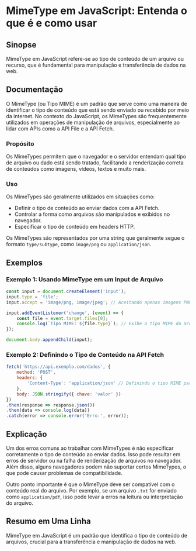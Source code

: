 <!--
Meta Description: # MimeType em JavaScript: Entenda o que é e como usar ## Sinopse MimeType em JavaScript refere-se ao tipo de conteúdo de um arquivo ou recurso, que é ...
Meta Keywords: tipo, que, como, conteúdo, arquivo
-->

# MimeType em JavaScript: Entenda o que é e como usar

## Sinopse
MimeType em JavaScript refere-se ao tipo de conteúdo de um arquivo ou recurso, que é fundamental para manipulação e transferência de dados na web.

## Documentação
O MimeType (ou Tipo MIME) é um padrão que serve como uma maneira de identificar o tipo de conteúdo que está sendo enviado ou recebido por meio da internet. No contexto do JavaScript, os MimeTypes são frequentemente utilizados em operações de manipulação de arquivos, especialmente ao lidar com APIs como a API File e a API Fetch.

### Propósito
Os MimeTypes permitem que o navegador e o servidor entendam qual tipo de arquivo ou dado está sendo tratado, facilitando a renderização correta de conteúdos como imagens, vídeos, textos e muito mais.

### Uso
Os MimeTypes são geralmente utilizados em situações como:

- Definir o tipo de conteúdo ao enviar dados com a API Fetch.
- Controlar a forma como arquivos são manipulados e exibidos no navegador.
- Especificar o tipo de conteúdo em headers HTTP.

Os MimeTypes são representados por uma string que geralmente segue o formato `type/subtype`, como `image/png` ou `application/json`.

## Exemplos

### Exemplo 1: Usando MimeType em um Input de Arquivo
```javascript
const input = document.createElement('input');
input.type = 'file';
input.accept = 'image/png, image/jpeg'; // Aceitando apenas imagens PNG e JPEG

input.addEventListener('change', (event) => {
    const file = event.target.files[0];
    console.log(`Tipo MIME: ${file.type}`); // Exibe o tipo MIME do arquivo selecionado
});

document.body.appendChild(input);
```

### Exemplo 2: Definindo o Tipo de Conteúdo na API Fetch
```javascript
fetch('https://api.exemplo.com/dados', {
    method: 'POST',
    headers: {
        'Content-Type': 'application/json' // Definindo o tipo MIME para JSON
    },
    body: JSON.stringify({ chave: 'valor' })
})
.then(response => response.json())
.then(data => console.log(data))
.catch(error => console.error('Erro:', error));
```

## Explicação
Um dos erros comuns ao trabalhar com MimeTypes é não especificar corretamente o tipo de conteúdo ao enviar dados. Isso pode resultar em erros de servidor ou na falha de renderização de arquivos no navegador. Além disso, alguns navegadores podem não suportar certos MimeTypes, o que pode causar problemas de compatibilidade.

Outro ponto importante é que o MimeType deve ser compatível com o conteúdo real do arquivo. Por exemplo, se um arquivo `.txt` for enviado como `application/pdf`, isso pode levar a erros na leitura ou interpretação do arquivo.

## Resumo em Uma Linha
MimeType em JavaScript é um padrão que identifica o tipo de conteúdo de arquivos, crucial para a transferência e manipulação de dados na web.